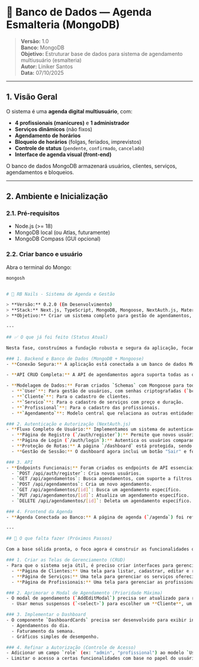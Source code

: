 # 📘 Banco de Dados — Agenda Esmalteria (MongoDB)

> **Versão:** 1.0  
> **Banco:** MongoDB  
> **Objetivo:** Estruturar base de dados para sistema de agendamento multiusuário (esmalteria)  
> **Autor:** Liniker Santos  
> **Data:** 07/10/2025

---

## 1. Visão Geral

O sistema é uma **agenda digital multiusuário**, com:

- **4 profissionais (manicures)** e **1 administrador**
- **Serviços dinâmicos** (não fixos)
- **Agendamento de horários**
- **Bloqueio de horários** (folgas, feriados, imprevistos)
- **Controle de status** (`pendente`, `confirmado`, `cancelado`)
- **Interface de agenda visual (front-end)**

O banco de dados MongoDB armazenará usuários, clientes, serviços, agendamentos e bloqueios.

---

## 2. Ambiente e Inicialização

### 2.1. Pré-requisitos
- Node.js (>= 18)
- MongoDB local (ou Atlas, futuramente)
- MongoDB Compass (GUI opcional)

### 2.2. Criar banco e usuário

Abra o terminal do Mongo:

```bash
mongosh


# 💅 RB Nails - Sistema de Agenda e Gestão

> **Versão:** 0.2.0 (Em Desenvolvimento)
> **Stack:** Next.js, TypeScript, MongoDB, Mongoose, NextAuth.js, Material-UI
> **Objetivo:** Criar um sistema completo para gestão de agendamentos, clientes e finanças para uma esmalteria.

---

## ✅ O que já foi feito (Status Atual)

Nesta fase, construímos a fundação robusta e segura da aplicação, focando na estrutura do banco de dados e na autenticação dos usuários.

### 1. Backend e Banco de Dados (MongoDB + Mongoose)
- **Conexão Segura:** A aplicação está conectada a um banco de dados MongoDB Atlas, com as credenciais gerenciadas de forma segura através de variáveis de ambiente (`.env.local`).

- **API CRUD Completa:** A API de agendamentos agora suporta todas as operações: `GET` (com filtros de data), `POST`, `PUT` e `DELETE`.

- **Modelagem de Dados:** Foram criados `Schemas` com Mongoose para todas as entidades principais do negócio, garantindo a integridade e padronização dos dados:
  - **`User`**: Para gestão de usuários, com senhas criptografadas (`bcryptjs`) e validação de campos únicos.
  - **`Cliente`**: Para o cadastro de clientes.
  - **`Servico`**: Para o cadastro de serviços com preço e duração.
  - **`Profissional`**: Para o cadastro das profissionais.
  - **`Agendamento`**: Modelo central que relaciona as outras entidades e inclui lógica de negócio avançada, como campos virtuais para calcular automaticamente a **taxa do cartão** e o **valor líquido** a receber, facilitando futuros relatórios financeiros.

### 2. Autenticação e Autorização (NextAuth.js)
- **Fluxo Completo de Usuário:** Implementamos um sistema de autenticação completo:
  - **Página de Registro (`/auth/register`):** Permite que novos usuários criem uma conta, que é salva de forma segura no MongoDB.
  - **Página de Login (`/auth/login`):** Autentica os usuários comparando as credenciais com os dados do banco de dados.
  - **Proteção de Rotas:** A página `/dashboard` está protegida, sendo acessível apenas por usuários autenticados.
  - **Gestão de Sessão:** O dashboard agora inclui um botão "Sair" e foi corrigido para não exibir dados de sessões antigas ("cache").

### 3. API
- **Endpoints Funcionais:** Foram criados os endpoints de API essenciais:
  - `POST /api/auth/register`: Cria novos usuários.
  - `GET /api/agendamentos`: Busca agendamentos, com suporte a filtros por data.
  - `POST /api/agendamentos`: Cria um novo agendamento.
  - `GET /api/agendamentos/[id]`: Busca um agendamento específico.
  - `PUT /api/agendamentos/[id]`: Atualiza um agendamento específico.
  - `DELETE /api/agendamentos/[id]`: Deleta um agendamento específico.

### 4. Frontend da Agenda
- **Agenda Conectada ao Banco:** A página de agenda (`/agenda`) foi refatorada para abandonar o `localStorage` e consumir a API em tempo real, utilizando `SWR` para uma experiência de usuário fluida e com atualizações otimistas.

---

## 🚀 O que falta fazer (Próximos Passos)

Com a base sólida pronta, o foco agora é construir as funcionalidades que o usuário final irá interagir no dia a dia.

### 1. Criar as Telas de Gerenciamento (CRUD)
- Para que o sistema seja útil, é preciso criar interfaces para gerenciar os dados principais:
  - **Página de Clientes:** Uma tela para listar, cadastrar, editar e remover clientes.
  - **Página de Serviços:** Uma tela para gerenciar os serviços oferecidos, seus preços e durações.
  - **Página de Profissionais:** Uma tela para gerenciar as profissionais da esmalteria.

### 2. Aprimorar o Modal de Agendamento (Prioridade Máxima)
- O modal de agendamento (`AddEditModal`) precisa ser atualizado para refletir o novo modelo de dados:
  - Usar menus suspensos (`<select>`) para escolher um **Cliente**, um **Serviço** e uma **Profissional** a partir dos dados já cadastrados no banco. Isso garante que o agendamento seja salvo com as referências corretas (`ObjectId`).

### 3. Implementar o Dashboard
- O componente `DashboardCards` precisa ser desenvolvido para exibir informações úteis e em tempo real, como:
  - Agendamentos do dia.
  - Faturamento da semana.
  - Gráficos simples de desempenho.

### 4. Refinar a Autorização (Controle de Acesso)
- Adicionar um campo `role` (ex: "admin", "profissional") ao modelo `User`.
- Limitar o acesso a certas funcionalidades com base no papel do usuário (ex: apenas um "admin" pode cadastrar novos serviços).
